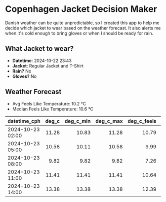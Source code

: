 
# Copenhagen Jacket Decision Maker

Danish weather can be quite unpredictable, so I created this app to help me decide which jacket to wear based on the weather forecast. 
It also alerts me when it's cold enough to bring gloves or when I should be ready for rain.

## What Jacket to wear?

- **Datetime**: 2024-10-22 23:43
- **Jacket**: Regular Jacket and T-Shirt
- **Rain?** No
- **Gloves?** No

## Weather Forecast
- Avg Feels Like Temperature: 10.2 °C
- Median Feels Like Temperature: 10.6 °C

| datetime_cph     |   deg_c |   deg_c_min |   deg_c_max |   deg_c_feels | weather   | wind   | rain   |
|:-----------------|--------:|------------:|------------:|--------------:|:----------|:-------|:-------|
| 2024-10-23 02:00 |   11.28 |       10.83 |       11.28 |         10.79 | Clouds    | High   | None   |
| 2024-10-23 05:00 |   10.58 |       10.11 |       10.58 |          9.99 | Clouds    | High   | None   |
| 2024-10-23 08:00 |    9.82 |        9.82 |        9.82 |          7.26 | Clouds    | High   | None   |
| 2024-10-23 11:00 |   11.41 |       11.41 |       11.41 |         10.64 | Clouds    | Low    | None   |
| 2024-10-23 14:00 |   13.38 |       13.38 |       13.38 |         12.39 | Clouds    | Low    | None   |
        